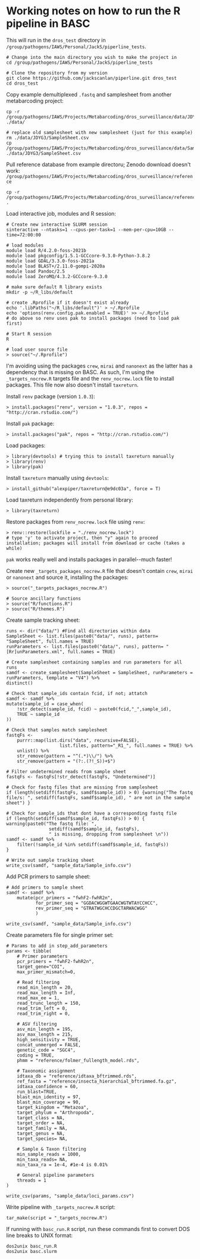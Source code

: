 # Working notes on how to run the R pipeline in BASC

This will run in the `dros_test` directory in `/group/pathogens/IAWS/Personal/JackS/piperline_tests`. 

    # Change into the main directory you wish to make the project in
    cd /group/pathogens/IAWS/Personal/JackS/piperline_tests

    # Clone the repository from my version
    git clone https://github.com/jackscanlan/piperline.git dros_test
    cd dros_test

Copy example demultiplexed `.fastq` and samplesheet from another metabarcoding project:

    cp -r /group/pathogens/IAWS/Projects/Metabarcoding/dros_surveillance/data/JDYG3 ./data/

    # replace old samplesheet with new samplesheet (just for this example)
    rm ./data/JDYG3/SampleSheet.csv
    cp /group/pathogens/IAWS/Projects/Metabarcoding/dros_surveillance/data/SampleSheet_JDYG3.csv ./data/JDYG3/SampleSheet.csv

Pull reference database from example directoru; Zenodo download doesn't work: `/group/pathogens/IAWS/Projects/Metabarcoding/dros_surveillance/reference`

    cp -r /group/pathogens/IAWS/Projects/Metabarcoding/dros_surveillance/reference .

Load interactive job, modules and R session:

    # Create new interactive SLURM session
    sinteractive --ntasks=1 --cpus-per-task=1 --mem-per-cpu=10GB --time=72:00:00

    # load modules
    module load R/4.2.0-foss-2021b
    module load pkgconfig/1.5.1-GCCcore-9.3.0-Python-3.8.2
    module load GDAL/3.3.0-foss-2021a
    module load BLAST+/2.11.0-gompi-2020a
    module load Pandoc/2.5
    module load ZeroMQ/4.3.2-GCCcore-9.3.0

    # make sure default R library exists
    mkdir -p ~/R_libs/default

    # create .Rprofile if it doesn't exist already
    echo '.libPaths("~/R_libs/default")' > ~/.Rprofile
    echo 'options(renv.config.pak.enabled = TRUE)' >> ~/.Rprofile
    # do above so renv uses pak to install packages (need to load pak first)

    # Start R session
    R

    # load user source file
    > source("~/.Rprofile")

I'm avoiding using the packages `crew`, `mirai` and `nanonext` as the latter has a dependency that is missing on BASC. As such, I'm using the `_targets_nocrew.R` targets file and the `renv_nocrew.lock` file to install packages. This file now also doesn't install `taxreturn`.

Install `renv` package (version `1.0.3`):

    > install.packages("renv", version = "1.0.3", repos = "http://cran.rstudio.com/")

Install `pak` package:

    > install.packages("pak", repos = "http://cran.rstudio.com/")

Load packages:

    > library(devtools) # trying this to install taxreturn manually
    > library(renv)
    > library(pak)

Install `taxreturn` manually using `devtools`:

    > install_github("alexpiper/taxreturn@e9dc03a", force = T)

Load taxreturn independently from personal library:

    > library(taxreturn)

Restore packages from `renv_nocrew.lock` file using `renv`:

    > renv::restore(lockfile = "./renv_nocrew.lock")
    # type 'y' to activate project, then "y" again to proceed installation; packages will install from download or cache (takes a while)

`pak` works really well and installs packages in parallel--much faster!

Create new `_targets_packages_nocrew.R` file that doesn't contain `crew`, `mirai` or `nanonext` and source it, installing the packages:

    > source("_targets_packages_nocrew.R")
    
    # Source ancillary functions
    > source("R/functions.R")
    > source("R/themes.R")

Create sample tracking sheet:


    runs <- dir("data/") #Find all directories within data
    SampleSheet <- list.files(paste0("data/", runs), pattern= "SampleSheet", full.names = TRUE)
    runParameters <- list.files(paste0("data/", runs), pattern= "[Rr]unParameters.xml", full.names = TRUE)

    # Create samplesheet containing samples and run parameters for all runs
    samdf <- create_samplesheet(SampleSheet = SampleSheet, runParameters = runParameters, template = "V4") %>%
    distinct()

    # Check that sample_ids contain fcid, if not; attatch
    samdf <- samdf %>%
    mutate(sample_id = case_when(
        !str_detect(sample_id, fcid) ~ paste0(fcid,"_",sample_id),
        TRUE ~ sample_id
    ))

    # Check that samples match samplesheet
    fastqFs <- 
        purrr::map(list.dirs("data", recursive=FALSE),
                        list.files, pattern="_R1_", full.names = TRUE) %>%
        unlist() %>%
        str_remove(pattern = "^(.*)\\/") %>%
        str_remove(pattern = "(?:.(?!_S))+$")

    # Filter undetermined reads from sample sheet
    fastqFs <- fastqFs[!str_detect(fastqFs, "Undetermined")]

    # Check for fastq files that are missing from samplesheet
    if (length(setdiff(fastqFs, samdf$sample_id)) > 0) {warning("The fastq file/s: ", setdiff(fastqFs, samdf$sample_id), " are not in the sample sheet") }

    # Check for sample_ids that dont have a corresponding fastq file
    if (length(setdiff(samdf$sample_id, fastqFs)) > 0) {
    warning(paste0("The fastq file: ",
                    setdiff(samdf$sample_id, fastqFs),
                    " is missing, dropping from samplesheet \n")) 
    samdf <- samdf %>%
        filter(!sample_id %in% setdiff(samdf$sample_id, fastqFs))
    }

    # Write out sample tracking sheet
    write_csv(samdf, "sample_data/Sample_info.csv")

Add PCR primers to sample sheet:

    # Add primers to sample sheet
    samdf <- samdf %>%
        mutate(pcr_primers = "fwhF2-fwhR2n",
               for_primer_seq = "GGDACWGGWTGAACWGTWTAYCCHCC",
               rev_primer_seq = "GTRATWGCHCCDGCTARWACWGG"
               )

    write_csv(samdf, "sample_data/Sample_info.csv")

Create parameters file for single primer set:

    # Params to add in step_add_parameters
    params <- tibble(
        # Primer parameters
        pcr_primers = "fwhF2-fwhR2n",
        target_gene="COI",
        max_primer_mismatch=0,

        # Read filtering
        read_min_length = 20,
        read_max_length = Inf,
        read_max_ee = 1,
        read_trunc_length = 150,
        read_trim_left = 0, 
        read_trim_right = 0,
        
        # ASV filtering
        asv_min_length = 195, 
        asv_max_length = 215,
        high_sensitivity = TRUE,
        concat_unmerged = FALSE,
        genetic_code = "SGC4",
        coding = TRUE,
        phmm = "reference/folmer_fullength_model.rds",
        
        # Taxonomic assignment
        idtaxa_db = "reference/idtaxa_bftrimmed.rds",
        ref_fasta = "reference/insecta_hierarchial_bftrimmed.fa.gz",
        idtaxa_confidence = 60,
        run_blast=TRUE,
        blast_min_identity = 97,
        blast_min_coverage = 90,
        target_kingdom = "Metazoa",
        target_phylum = "Arthropoda",
        target_class = NA,
        target_order = NA,
        target_family = NA,
        target_genus = NA,
        target_species= NA,
        
        # Sample & Taxon filtering
        min_sample_reads = 1000,
        min_taxa_reads= NA,
        min_taxa_ra = 1e-4, #1e-4 is 0.01%
            
        # General pipeline parameters
        threads = 1
    )

    write_csv(params, "sample_data/loci_params.csv")

Write pipeline with `_targets_nocrew.R` script:

    tar_make(script = "_targets_nocrew.R")

If running with `basc_run.R` script, run these commands first to convert DOS line breaks to UNIX format:

    dos2unix basc_run.R
    dos2unix basc.slurm

